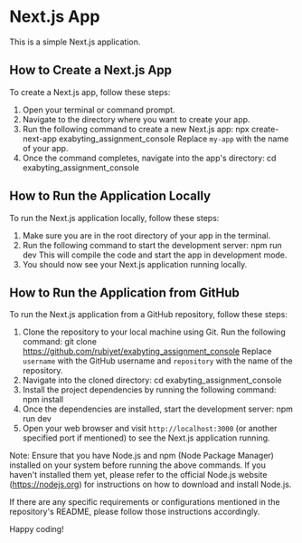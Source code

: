 # Next.js App

This is a simple Next.js application.

## How to Create a Next.js App

To create a Next.js app, follow these steps:

1. Open your terminal or command prompt.
2. Navigate to the directory where you want to create your app.
3. Run the following command to create a new Next.js app: npx create-next-app exabyting_assignment_console
Replace `my-app` with the name of your app.
4. Once the command completes, navigate into the app's directory: cd exabyting_assignment_console

## How to Run the Application Locally

To run the Next.js application locally, follow these steps:

1. Make sure you are in the root directory of your app in the terminal.
2. Run the following command to start the development server: npm run dev
This will compile the code and start the app in development mode.
3. You should now see your Next.js application running locally.

## How to Run the Application from GitHub

To run the Next.js application from a GitHub repository, follow these steps:

1. Clone the repository to your local machine using Git. Run the following command: git clone https://github.com/rubiyet/exabyting_assignment_console
Replace `username` with the GitHub username and `repository` with the name of the repository.
2. Navigate into the cloned directory: cd exabyting_assignment_console
3. Install the project dependencies by running the following command: npm install
4. Once the dependencies are installed, start the development server: npm run dev
5. Open your web browser and visit `http://localhost:3000` (or another specified port if mentioned) to see the Next.js application running.

Note: Ensure that you have Node.js and npm (Node Package Manager) installed on your system before running the above commands. If you haven't installed them yet, please refer to the official Node.js website (https://nodejs.org) for instructions on how to download and install Node.js.

If there are any specific requirements or configurations mentioned in the repository's README, please follow those instructions accordingly.

Happy coding! 
